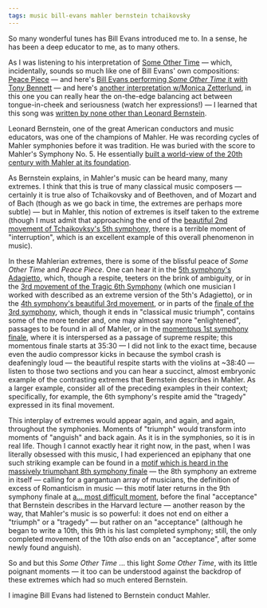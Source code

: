 ```yaml
---
tags: music bill-evans mahler bernstein tchaikovsky
---
```


So many wonderful tunes has Bill Evans introduced me to. In a sense, he has been a deep educator to me, as to many others.

As I was listening to his interpretation of [Some Other Time](https://youtu.be/k8S8REPAsyg) — which, incidentally, sounds so much like one of Bill Evans' own compositions: [Peace Piece](https://www.youtube.com/watch?v=Nv2GgV34qIg) — and here's [Bill Evans performing _Some Other Time_ it with Tony Bennett](https://youtu.be/06ssRQ7K1hQ) — and here's [another interpretation w/Monica Zetterlund](https://www.youtube.com/watch?v=qHHJvNuJtEk), in this one you can really hear the on-the-edge balancing act between tongue-in-cheek and seriousness (watch her expressions!) — I learned that this song was [written by none other than Leonard Bernstein](https://www.youtube.com/watch?v=A9bLMqztl0Y).

Leonard Bernstein, one of the great American conductors and music educators, was one of the champions of Mahler. He was recording cycles of Mahler symphonies before it was tradition. He was buried with the score to Mahler's Symphony No. 5. He essentially [built a world-view of the 20th century with Mahler at its foundation](https://youtu.be/kPGstQUbpHQ?t=4871).

As Bernstein explains, in Mahler's music can be heard many, many extremes. I think that this is true of many classical music composers — certainly it is true also of Tchaikovsky and of Beethoven, and of Mozart and of Bach (though as we go back in time, the extremes are perhaps more subtle) — but in Mahler, this notion of extremes is itself taken to the extreme (though I must admit that approaching the end of the [beautiful 2nd movement of Tchaikovksy's 5th symphony](https://www.youtube.com/watch?v=IxYcXM_5pGA&t=989s), there is a terrible moment of "interruption", which is an excellent example of this overall phenomenon in music).

In these Mahlerian extremes, there is some of the blissful peace of _Some Other Time_ and _Peace Piece_. One can hear it in the [5th symphony's Adagietto](https://youtu.be/-p5vbwQq-eQ?t=2668), which, though a respite, teeters on the brink of ambiguity, or in the [3rd movement of the Tragic 6th Symphony](https://youtu.be/rypHeVr_X7c?t=2083) (which one musician I worked with described as an extreme version of the 5th's Adagietto), or in the [4th symphony's beautiful 3rd movement](https://youtu.be/Efj5HUa4Ah8?t=1677), or in parts of the [finale of the 3rd symphony](https://youtu.be/UOYXgJskwIQ?t=4537), which, though it ends in "classical music triumph", contains some of the more tender and, one may almost say more "enlightened", passages to be found in all of Mahler, or in the [momentous 1st symphony finale](https://youtu.be/Sq1t_a56ng8), where it is interspersed as a passage of supreme respite; this momentous finale starts at 35:30 — I did not link to the exact time, because even the audio compressor kicks in because the symbol crash is deafeningly loud — the beautiful respite starts with the violins at ~38:40 — listen to those two sections and you can hear a succinct, almost embryonic example of the contrasting extremes that Bernstein describes in Mahler. As a larger example, consider all of the preceding examples in their context; specifically, for example, the 6th symphony's respite amid the "tragedy" expressed in its final movement.

This interplay of extremes would appear again, and again, and again, throughout the symphonies. Moments of "triumph" would transform into moments of "anguish" and back again. As it is in the symphonies, so it is in real life. Though I cannot exactly hear it right now, in the past, when I was literally obsessed with this music, I had experienced an epiphany that one such striking example can be found in a [motif which is heard in the massively triumphant 8th symphony finale](https://youtu.be/NSYEOLwVfU8?t=4849) — the 8th symphony an extreme in itself — calling for a gargantuan array of musicians, the definition of excess of Romanticism in music — this motif later returns in the 9th symphony finale at [a... most difficult moment](https://youtu.be/lTK9Y9TLdFw?t=1193), before the final "acceptance" that Bernstein describes in the Harvard lecture — another reason by the way, that Mahler's music is so powerful: it does not end on either a "triumph" or a "tragedy" — but rather on an "acceptance" (although he began to write a 10th, this 9th is his last completed symphony; still, the only completed movement of the 10th _also_ ends on an "acceptance", after some newly found anguish).

So and but this _Some Other Time_ ... this light _Some Other Time_, with its little poignant moments — it too can be understood against the backdrop of these extremes which had so much entered Bernstein.

I imagine Bill Evans had listened to Bernstein conduct Mahler.
